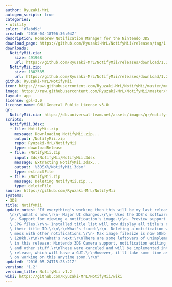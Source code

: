 ```yaml
---
author: Ryuzaki-MrL
autogen_scripts: true
categories:
- utility
color: '#7abd9c'
created: '2016-04-18T06:36:04Z'
description: Homebrew Notification Manager for the Nintendo 3DS
download_page: https://github.com/Ryuzaki-MrL/NotifyMii/releases/tag/1.2
downloads:
  NotifyMii.cia:
    size: 491968
    url: https://github.com/Ryuzaki-MrL/NotifyMii/releases/download/1.2/NotifyMii.cia
  NotifyMii.zip:
    size: 1802585
    url: https://github.com/Ryuzaki-MrL/NotifyMii/releases/download/1.2/NotifyMii.zip
github: Ryuzaki-MrL/NotifyMii
icon: https://raw.githubusercontent.com/Ryuzaki-MrL/NotifyMii/master/meta/icon.png
image: https://raw.githubusercontent.com/Ryuzaki-MrL/NotifyMii/master/meta/banner.png
layout: app
license: gpl-3.0
license_name: GNU General Public License v3.0
qr:
  NotifyMii.cia: https://db.universal-team.net/assets/images/qr/notifymii.cia.png
scripts:
  NotifyMii.3dsx:
  - file: NotifyMii.zip
    message: Downloading NotifyMii.zip...
    output: /NotifyMii.zip
    repo: Ryuzaki-MrL/NotifyMii
    type: downloadRelease
  - file: /NotifyMii.zip
    input: 3ds/NotifyMii/NotifyMii.3dsx
    message: Extracting NotifyMii.3dsx...
    output: '%3DSX%/NotifyMii.3dsx'
    type: extractFile
  - file: /NotifyMii.zip
    message: Deleting NotifyMii.zip...
    type: deleteFile
source: https://github.com/Ryuzaki-MrL/NotifyMii
systems:
- 3DS
title: NotifyMii
update_notes: "If everything's working then this will be my last release for now.\r\
  \n\r\nWhat's new:\r\n- Major UI changes.\r\n- Uses the 3DS's software keyboard.\r\
  \n- Support for viewing a notification's image.\r\n- Preview support for TXT and\
  \ JPG files.\r\n- Installed title list will now display all title's names alongside\
  \ their title ID.\r\n\r\nWhat's fixed:\r\n- Deleting a notification will no longer\
  \ mess with other notifications.\r\n- Max image filesize is now 50kb instead of\
  \ 128kb.\r\n\r\nWhat's next:\r\nThere are some leftovers of unimplemented stuff\
  \ in this release: Nintendo 3DS Camera support, notification editing, multi-selection,\
  \ and other stuff.\r\nThese were canceled and will be implemented into a future\
  \ release, which will have a GUI.\r\nHowever, it'll take some time as I don't plan\
  \ on working on this anytime soon.\r\n"
updated: '2016-05-24T15:23:21Z'
version: '1.2'
version_title: NotifyMii v1.2
wiki: https://github.com/Ryuzaki-MrL/NotifyMii/wiki
---
```

